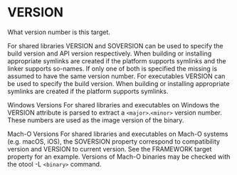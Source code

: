   

# VERSION  
What version number is this target.  

For shared libraries VERSION and SOVERSION can be used
to specify the build version and API version respectively.  When building or
installing appropriate symlinks are created if the platform supports
symlinks and the linker supports so-names.  If only one of both is
specified the missing is assumed to have the same version number.  For
executables VERSION can be used to specify the build version.  When
building or installing appropriate symlinks are created if the
platform supports symlinks.  


Windows Versions
For shared libraries and executables on Windows the VERSION
attribute is parsed to extract a ```<major>```.```<minor>``` version number.
These numbers are used as the image version of the binary.
  


Mach-O Versions
For shared libraries and executables on Mach-O systems (e.g. macOS, iOS),
the SOVERSION property correspond to compatibility version and
VERSION to current version.  See the FRAMEWORK target
property for an example.  Versions of Mach-O binaries may be checked with the
otool -L ```<binary>``` command.
  

